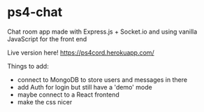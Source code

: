 # ps4-chat

Chat room app made with Express.js + Socket.io and using vanilla JavaScript for the front end

Live version here! https://ps4cord.herokuapp.com/

Things to add:
  - connect to MongoDB to store users and messages in there
  - add Auth for login but still have a 'demo' mode
  - maybe connect to a React frontend
  - make the css nicer
